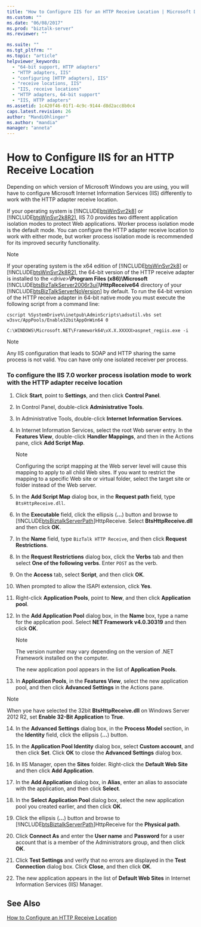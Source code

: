 ```yaml
---
title: "How to Configure IIS for an HTTP Receive Location | Microsoft Docs"
ms.custom: ""
ms.date: "06/08/2017"
ms.prod: "biztalk-server"
ms.reviewer: ""

ms.suite: ""
ms.tgt_pltfrm: ""
ms.topic: "article"
helpviewer_keywords: 
  - "64-bit support, HTTP adapters"
  - "HTTP adapters, IIS"
  - "configuring [HTTP adapters], IIS"
  - "receive locations, IIS"
  - "IIS, receive locations"
  - "HTTP adapters, 64-bit support"
  - "IIS, HTTP adapters"
ms.assetid: 1c420f46-01f1-4c9c-9144-d8d2acc8b0c4
caps.latest.revision: 26
author: "MandiOhlinger"
ms.author: "mandia"
manager: "anneta"
---
```

# How to Configure IIS for an HTTP Receive Location
Depending on which version of Microsoft Windows you are using, you will have to configure Microsoft Internet Information Services (IIS) differently to work with the HTTP adapter receive location.  
  
 If your operating system is [!INCLUDE[btsWinSvr2k8](../includes/btswinsvr2k8-md.md)] or [!INCLUDE[btsWinSvr2k8R2](../includes/btswinsvr2k8r2-md.md)], IIS 7.0 provides two different application isolation modes to protect Web applications. Worker process isolation mode is the default mode. You can configure the HTTP adapter receive location to work with either mode, but worker process isolation mode is recommended for its improved security functionality.  
  
> [!NOTE]
>  If your operating system is the x64 edition of [!INCLUDE[btsWinSvr2k8](../includes/btswinsvr2k8-md.md)] or [!INCLUDE[btsWinSvr2k8R2](../includes/btswinsvr2k8r2-md.md)], the 64-bit version of the HTTP receive adapter is installed to the *\<drive>***\Program Files (x86)\Microsoft** [!INCLUDE[btsBizTalkServer2006r3ui](../includes/btsbiztalkserver2006r3ui-md.md)]**\HttpReceive64** directory of your [!INCLUDE[btsBizTalkServerNoVersion](../includes/btsbiztalkservernoversion-md.md)] by default. To run the 64-bit version of the HTTP receive adapter in 64-bit native mode you must execute the following script from a command line:  
>   
>  `cscript %SystemDrive%\inetpub\AdminScripts\adsutil.vbs set w3svc/AppPools/Enable32bitAppOnWin64 0`  
>   
>  `C:\WINDOWS\Microsoft.NET\Framework64\vX.X.XXXXX>aspnet_regiis.exe -i`  
  
> [!NOTE]
>  Any IIS configuration that leads to SOAP and HTTP sharing the same process is not valid. You can have only one isolated receiver per process.  
  
### To configure the IIS 7.0 worker process isolation mode to work with the HTTP adapter receive location  
  
1.  Click **Start**, point to **Settings**, and then click **Control Panel**.  
  
2.  In Control Panel, double-click **Administrative Tools**.  
  
3.  In Administrative Tools, double-click **Internet Information Services**.  
  
4.  In Internet Information Services, select the root Web server entry. In the **Features View**, double-click **Handler Mappings**, and then in the Actions pane, click **Add Script Map**.  
  
    > [!NOTE]
    >  Configuring the script mapping at the Web server level will cause this mapping to apply to all child Web sites. If you want to restrict the mapping to a specific Web site or virtual folder, select the target site or folder instead of the Web server.  
  
5.  In the **Add Script Map** dialog box, in the **Request path** field, type `BtsHttpReceive.dll`.  
  
6.  In the **Executable** field, click the ellipsis (**…**) button and browse to [!INCLUDE[btsBiztalkServerPath](../includes/btsbiztalkserverpath-md.md)]HttpReceive. Select **BtsHttpReceive.dll** and then click **OK**.  
  
7.  In the **Name** field, type `BizTalk HTTP Receive`, and then click **Request Restrictions**.  
  
8.  In the **Request Restrictions** dialog box, click the **Verbs** tab and then select **One of the following verbs**. Enter `POST` as the verb.  
  
9. On the **Access** tab, select **Script**, and then click **OK**.  
  
10. When prompted to allow the ISAPI extension, click **Yes**.  
  
11. Right-click **Application Pools**, point to **New**, and then click **Application pool**.  
  
12. In the **Add Application Pool** dialog box, in the **Name** box, type a name for the application pool. Select **NET Framework v4.0.30319** and then click **OK**.  
  
    > [!NOTE]
    >  The version number may vary depending on the version of .NET Framework installed on the computer.  
  
     The new application pool appears in the list of **Application Pools**.  
  
13. In **Application Pools**, in the **Features View**, select the new application pool, and then click **Advanced Settings** in the Actions pane.  

> [!NOTE]
>  When yoe have selected the 32bit **BtsHttpReceive.dll** on Windows Server 2012 R2, set **Enable 32-Bit Application** to **True**.
  
14. In the **Advanced Settings** dialog box, in the **Process Model** section, in the **Identity** field, click the ellipsis (**…**) button.  
  
15. In the **Application Pool Identity** dialog box, select **Custom account**, and then click **Set**. Click **OK** to close the **Advanced Settings** dialog box.  
  
16. In IIS Manager, open the **Sites** folder. Right-click the **Default Web Site** and then click **Add Application**.  
  
17. In the **Add Application** dialog box, in **Alias**, enter an alias to associate with the application, and then click **Select**.  
  
18. In the **Select Application Pool** dialog box, select the new application pool you created earlier, and then click **OK**.  
  
19. Click the ellipsis (**…**) button and browse to [!INCLUDE[btsBiztalkServerPath](../includes/btsbiztalkserverpath-md.md)]HttpReceive for the **Physical path**.  
  
20. Click **Connect As** and enter the **User name** and **Password** for a user account that is a member of the Administrators group, and then click **OK**.  
  
21. Click **Test Settings** and verify that no errors are displayed in the **Test Connection** dialog box. Click **Close**, and then click **OK**.  
  
22. The new application appears in the list of **Default Web Sites** in Internet Information Services (IIS) Manager.  
  
## See Also  
 [How to Configure an HTTP Receive Location](../core/how-to-configure-an-http-receive-location.md)
